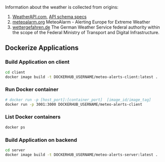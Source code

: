 Information about the weather is collected from origins: <br>

1. [WeatherAPI.com](https://rapidapi.com/weatherapi/api/weatherapi-com),
   [API schema specs](https://app.swaggerhub.com/apis-docs/WeatherAPI.com/WeatherAPI/1.0.2#/APIs/forecast-weather)
2. [meteoalarm.org](https://www.meteoalarm.org/) MeteoAlarm - Alerting Europe
   for Extreme Weather
3. [wettergefahren.de](https://www.wettergefahren.de/warnungen/warnsituation_landkreise.html?v=1)
   The German Weather Service federal authority within the scope of the Federal
   Ministry of Transport and Digital Infrastructure.

## Dockerize Applications

### Build Application on client

```sh
cd client
docker image build -t DOCKERHUB_USERNAME/meteo-alerts-client:latest .
```

### Run Docker container

```sh
# docker run -p [host_port]:[container_port]  [image_id/image_tag]
docker run -p 3001:3000 DOCKERHUB_USERNAME/meteo-alerts-client
```

### List Docker containers

```sh
docker ps
```

### Build Application on backend

```sh
cd server
docker image build -t DOCKERHUB_USERNAME/meteo-alerts-server:latest .
```
